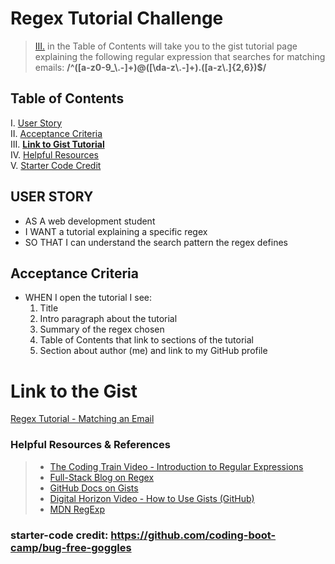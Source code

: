 # Regex Tutorial Challenge
> [III.](#table-of-contents) in the Table of Contents will take you to the gist tutorial page explaining the following regular expression that searches for matching emails: **/^([a-z0-9_\\.-]+)@([\da-z\\.-]+)\.([a-z\\.]{2,6})$/**

## Table of Contents
I. [User Story](#user-story) <br>
II. [Acceptance Criteria](#acceptance-criteria) <br>
III. **[Link to Gist Tutorial](https://gist.github.com/deepblueseas/9addaec6dc27b4163d1ddc78f0e5dc2b)** <br>
IV. [Helpful Resources](#helpful-resources) <br>
V. [Starter Code Credit](#starter-code-credit-httpsgithubcomcoding-boot-campbug-free-goggles) <br>

## USER STORY
- AS A web development student
- I WANT a tutorial explaining a specific regex
- SO THAT I can understand the search pattern the regex defines

## Acceptance Criteria
- WHEN I open the tutorial I see:
    1. Title
    2. Intro paragraph about the tutorial
    3. Summary of the regex chosen
    4. Table of Contents that link to sections of the tutorial
    5. Section about author (me) and link to my GitHub profile

# Link to the Gist
[Regex Tutorial - Matching an Email](https://gist.github.com/deepblueseas/9addaec6dc27b4163d1ddc78f0e5dc2b)

### Helpful Resources & References
> - [The Coding Train Video - Introduction to Regular Expressions](https://www.youtube.com/watch?v=7DG3kCDx53c) <br>
> - [Full-Stack Blog on Regex](https://coding-boot-camp.github.io/full-stack/computer-science/regex-tutorial)<br>
> - [GitHub Docs on Gists](https://docs.github.com/en/get-started/writing-on-github/editing-and-sharing-content-with-gists/creating-gists)<br>
> - [Digital Horizon Video - How to Use Gists (GitHub)](https://www.youtube.com/watch?v=wc2NlcWjQHw) <br>
> - [MDN RegExp](https://developer.mozilla.org/en-US/docs/Web/JavaScript/Reference/Global_Objects/RegExp)


### starter-code credit: https://github.com/coding-boot-camp/bug-free-goggles
